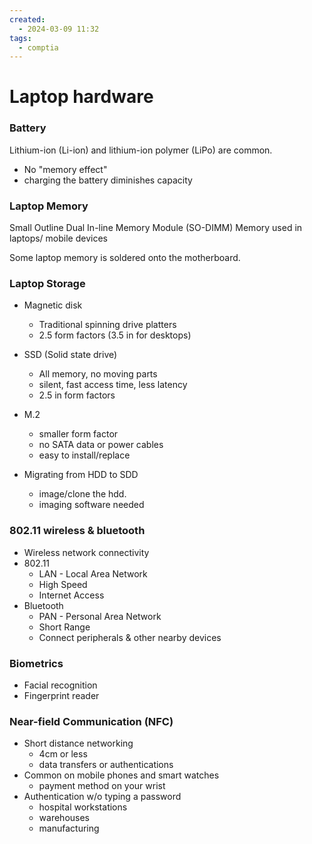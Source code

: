 ```yaml
---
created:
  - 2024-03-09 11:32
tags:
  - comptia
---
```

# Laptop hardware

### Battery

Lithium-ion (Li-ion) and lithium-ion polymer (LiPo) are common.
- No "memory effect"
- charging the battery diminishes capacity


### Laptop Memory

Small Outline Dual In-line
	Memory Module (SO-DIMM)
Memory used in  laptops/ mobile devices

Some laptop memory is soldered onto the motherboard.


### Laptop Storage

- Magnetic disk
	- Traditional spinning drive platters
	- 2.5 form factors (3.5 in for desktops)
- SSD (Solid state drive)
	- All memory, no moving parts
	- silent, fast access time, less latency
	- 2.5 in form factors
- M.2
	- smaller form factor
	- no SATA data or power cables
	- easy to install/replace

- Migrating from HDD to SDD
	- image/clone the hdd.
	- imaging software needed


### 802.11 wireless & bluetooth

- Wireless network connectivity
- 802.11
	- LAN - Local Area Network
	- High Speed
	- Internet Access
- Bluetooth
	- PAN - Personal Area Network
	- Short Range
	- Connect peripherals & other nearby devices


### Biometrics

- Facial recognition
- Fingerprint reader

### Near-field Communication (NFC)

- Short distance networking
	- 4cm or less
	- data transfers or authentications
- Common on mobile phones and smart watches
	- payment method on your wrist
- Authentication w/o typing a password
	- hospital workstations
	- warehouses
	- manufacturing